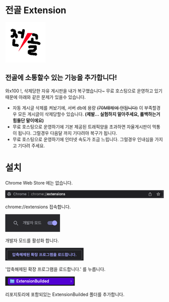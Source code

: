 # 전골 Extension

![전골 Extension 로고](https://github.com/Oein/JungolExtensions/blob/main/JungolAllInOneExtension/ExtensionBuilded/images/128.png?raw=true)

## 전골에 소통할수 있는 기능을 추가합니다!

와x100 !, 삭제당한 자유 게시판을 내가 복구했습니다~
무료 호스팅으로 운영하고 있기 때문에 아래와 같은 문제가 있을수 있습니다.

- 자동 게시글 삭제를 켜놨기에, 서버 db에 용량 ~~(70MB밖에 안됩니다)~~ 이 부족할경우 모든 게시글이 삭제당할수 있습니다. **(제발... 실험하지 말아주세요, 롤백하는거 힘들단 말이에요)**
- 무료 호스팅으로 운영하기에 기본 제공된 트래픽양을 초과하면 자율게시판이 먹통이 됩니다. 그럴경우 다음달 까지 기다려야 복구가 됩니다.
- 무료 호스팅으로 운영하기에 인터넷 속도가 조금 느립니다. 그럴경우 인내심을 가지고 기다려 주세요.

# 설치

Chrome Web Store 에는 없습니다.

![chrome://extensions 접속](https://raw.githubusercontent.com/Oein/JungolExtensions/main/Img3.png)

chrome://extensions 접속합니다.

![개발자 모드 활성화](https://raw.githubusercontent.com/Oein/JungolExtensions/main/Img4.png)

개발자 모드를 활성화 합니다.

!['압축해제된 확장 프로그램을 로드합니다.' 를 누릅니다.](https://raw.githubusercontent.com/Oein/JungolExtensions/main/Img5.png)

'압축해제된 확장 프로그램을 로드합니다.' 를 누릅니다.

![리포지토리에 포함되있는 ExtensionBuilded 폴더를 추가합니다](https://raw.githubusercontent.com/Oein/JungolExtensions/main/Img6.png)

리포지토리에 포함되있는 ExtensionBuilded 폴더를 추가합니다.
